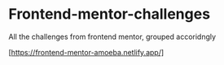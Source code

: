 # Frontend-mentor-challenges
All the challenges from frontend mentor, grouped accoridngly 

[https://frontend-mentor-amoeba.netlify.app/]
